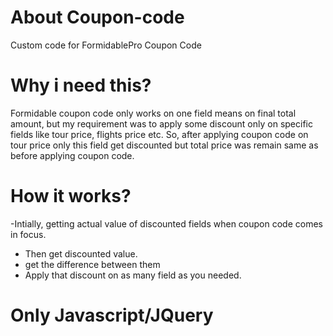 # About Coupon-code
Custom code for FormidablePro Coupon Code

# Why i need this?
Formidable coupon code only works on one field means on final total amount, but my requirement was to apply some discount only on specific fields like tour price, flights price etc. So, after applying coupon code on tour price only this field get discounted but total price was remain same as before applying coupon code.

# How it works?
-Intially, getting actual value of discounted fields when coupon code comes in focus.
- Then get discounted value.
- get the difference between them
- Apply that discount on as many field as you needed.

# Only Javascript/JQuery
